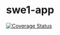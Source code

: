 # swe1-app

[![Coverage Status](https://coveralls.io/repos/github/quanheng1997/swe1-app/badge.svg?branch=)](https://coveralls.io/github/quanheng1997/swe1-app?branch=)
